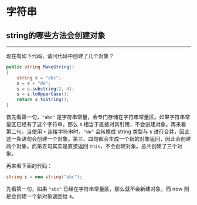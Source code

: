 # 字符串

## string的哪些方法会创建对象

---

现在有如下代码，请问代码中创建了几个对象？

```csharp
public string MakeString()
{
    string s = "abc";
    s = s + "de";
    s = s.substring(2, 4);
    s = s.toUpperCase();
    return s.toString();
}
```

首先看第一句，`"abc"` 是字符串常量，会专门存储在字符串常量区。如果字符串常量区已经有了这个字符串，那么 s 相当于直接对其引用，不会创建对象。再来看第二句，当使用 `+` 连接字符串时，`"de"` 会转换成 string 类型与 s 进行合并，因此这一条语句会创建一个对象。第三、四句都会生成一个新的对象返回，因此会创建两个对象。而第五句其实是直接返回 `this`，不会创建对象。总共创建了三个对象。

再来看下面的代码：

```csharp
string s = new string("abc");
```

先看第一句，如果 `"abc"` 已经在字符串常量区，那么就不会新建对象，而 new 则是会创建一个新对象返回给 s。